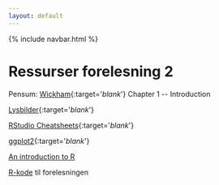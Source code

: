 ```yaml
---
layout: default
---
```

{% include navbar.html %}

# Ressurser forelesning 2

Pensum: [Wickham](https://r4ds.had.co.nz/introduction.html){:target='_blank_'} Chapter 1 -- Introduction

[Lysbilder](/lysbilder/F2_sok1004_h22.pdf){:target='_blank_'}

[RStudio Cheatsheets](https://www.rstudio.com/resources/cheatsheets/){:target='_blank_'}

[ggplot2](https://ggplot2.tidyverse.org/index.html){:target='_blank_'}

[An introduction to R](https://cran.r-project.org/doc/manuals/r-release/R-intro.pdf)

[R-kode](/rkode/F2_R_kode_morley.R) til forelesningen
